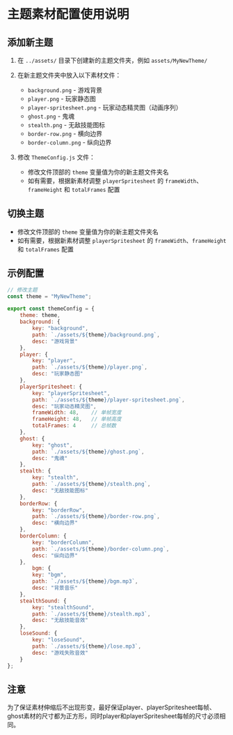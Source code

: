 # 主题素材配置使用说明

## 添加新主题

1. 在 `../assets/` 目录下创建新的主题文件夹，例如 `assets/MyNewTheme/`
2. 在新主题文件夹中放入以下素材文件：
   - `background.png` - 游戏背景
   - `player.png` - 玩家静态图
   - `player-spritesheet.png` - 玩家动态精灵图（动画序列）
   - `ghost.png` - 鬼魂
   - `stealth.png` - 无敌技能图标
   - `border-row.png` - 横向边界
   - `border-column.png` - 纵向边界

3. 修改 `ThemeConfig.js` 文件：
   - 修改文件顶部的 `theme` 变量值为你的新主题文件夹名
   - 如有需要，根据新素材调整 `playerSpritesheet` 的 `frameWidth`、`frameHeight` 和 `totalFrames` 配置


## 切换主题

   - 修改文件顶部的 `theme` 变量值为你的新主题文件夹名
   - 如有需要，根据新素材调整 `playerSpritesheet` 的 `frameWidth`、`frameHeight` 和 `totalFrames` 配置


## 示例配置
```javascript
// 修改主题
const theme = "MyNewTheme";

export const themeConfig = {
    theme: theme,
    background: {
        key: "background",
        path: `./assets/${theme}/background.png`,
        desc: "游戏背景"
    },
    player: {
        key: "player",
        path: `./assets/${theme}/player.png`,
        desc: "玩家静态图"
    },
    playerSpritesheet: {
        key: "playerSpritesheet",
        path: `./assets/${theme}/player-spritesheet.png`,
        desc: "玩家动态精灵图",
        frameWidth: 48,    // 单帧宽度
        frameHeight: 48,   // 单帧高度
        totalFrames: 4     // 总帧数
    },
    ghost: {
        key: "ghost",
        path: `./assets/${theme}/ghost.png`,
        desc: "鬼魂"
    },
    stealth: {
        key: "stealth",
        path: `./assets/${theme}/stealth.png`,
        desc: "无敌技能图标"
    },
    borderRow: {
        key: "borderRow",
        path: `./assets/${theme}/border-row.png`,
        desc: "横向边界"
    },
    borderColumn: {
        key: "borderColumn",
        path: `./assets/${theme}/border-column.png`,
        desc: "纵向边界"
    },
        bgm: {
        key: "bgm",
        path: `./assets/${theme}/bgm.mp3`,
        desc: "背景音乐"
    },
    stealthSound: {
        key: "stealthSound",
        path: `./assets/${theme}/stealth.mp3`,
        desc: "无敌技能音效"
    },
    loseSound: {
        key: "loseSound",
        path: `./assets/${theme}/lose.mp3`,
        desc: "游戏失败音效"
    }
};
``` 

## 注意
为了保证素材伸缩后不出现形变，最好保证player、playerSpritesheet每帧、ghost素材的尺寸都为正方形，同时player和playerSpritesheet每帧的尺寸必须相同。